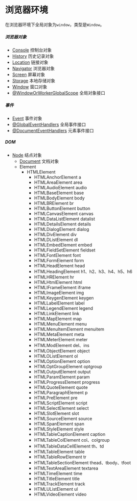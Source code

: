 # 浏览器环境

在浏览器环境下全局对象为`window`，类型是`Window`。

##### 浏览器对象

- [Console](Console.md) 控制台对象
- [History](History.md) 历史记录对象
- [Location](Location.md) 链接对象
- [Navigator](Navigator.md) 浏览器对象
- [Screen](Screen.md) 屏幕对象
- [Storage](Storage.md) 本地存储对象
- [Window](Window.md) 窗口对象
- [@WindowOrWorkerGlobalScope](WindowOrWorkerGlobalScope) 全局对象接口

##### 事件

- [Event](Event.md) 事件对象
- [@GlobalEventHandlers](GlobalEventHandlers) 全局事件接口
- [@DocumentEventHandlers](DocumentEventHandlers) 元素事件接口

##### DOM

- [Node](Node.md) 结点对象
    - [Document](Document.md) 文档对象
    - Element
        - HTMLElement
            - HTMLAnchorElement a
            - HTMLAreaElement area
            - HTMLAudioElement audio
            - HTMLBaseElement base
            - HTMLBodyElement body
            - HTMLBRElement br
            - HTMLButtonElement button
            - HTMLCanvasElement canvas
            - HTMLDataListElement datalist
            - HTMLDetailsElement details
            - HTMLDialogElement dialog
            - HTMLDivElement div
            - HTMLDListElement dl
            - HTMLEmbedElement embed
            - HTMLFieldSetElement fieldset
            - HTMLFontElement font
            - HTMLFormElement form
            - HTMLHeadElement head
            - HTMLHeadingElement h1、h2、h3、h4、h5、h6
            - HTMLHRElement hr
            - HTMLHtmlElement html
            - HTMLIFrameElement iframe
            - HTMLImageElement img
            - HTMLKeygenElement keygen
            - HTMLLabelElement label
            - HTMLLegendElement legend
            - HTMLLinkElement link
            - HTMLMapElement map
            - HTMLMenuElement menu
            - HTMLMenuItemElement menuitem
            - HTMLMetaElement meta
            - HTMLMeterElement meter
            - HTMLModElement del、ins
            - HTMLObjectElement object
            - HTMLOListElement ol
            - HTMLOptionElement option
            - HTMLOptGroupElement optgroup
            - HTMLOutputElement output
            - HTMLParamElement param
            - HTMLProgressElement progress
            - HTMLQuoteElement quote
            - HTMLParagraphElement p
            - HTMLPreElement pre
            - HTMLScriptElement script
            - HTMLSelectElement select
            - HTMLSlotElement slot
            - HTMLSourceElement source
            - HTMLSpanElement span
            - HTMLStyleElement style
            - HTMLTableCaptionElement caption
            - HTMLTableColElement col、colgroup
            - HTMLTableDataCellElement th、td
            - HTMLTableElement table
            - HTMLTableRowElement tr
            - HTMLTableSectionElement thead、tbody、tfoot
            - HTMLTextAreaElement textarea
            - HTMLTimeElement time
            - HTMLTitleElement title
            - HTMLTrackElement track
            - HTMLUListElement ul
            - HTMLVideoElement video